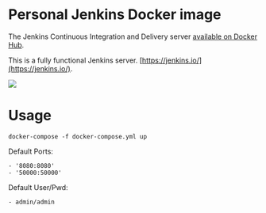 # Personal Jenkins Docker image

The Jenkins Continuous Integration and Delivery server [available on Docker Hub](https://cloud.docker.com/repository/docker/ptorrezao/jenkins-master).

This is a fully functional Jenkins server.
[https://jenkins.io/](https://jenkins.io/).

<img src="https://jenkins.io/sites/default/files/jenkins_logo.png"/>

# Usage

```
docker-compose -f docker-compose.yml up
```

Default Ports: 

    - '8080:8080'
    - '50000:50000'

Default User/Pwd:

    - admin/admin